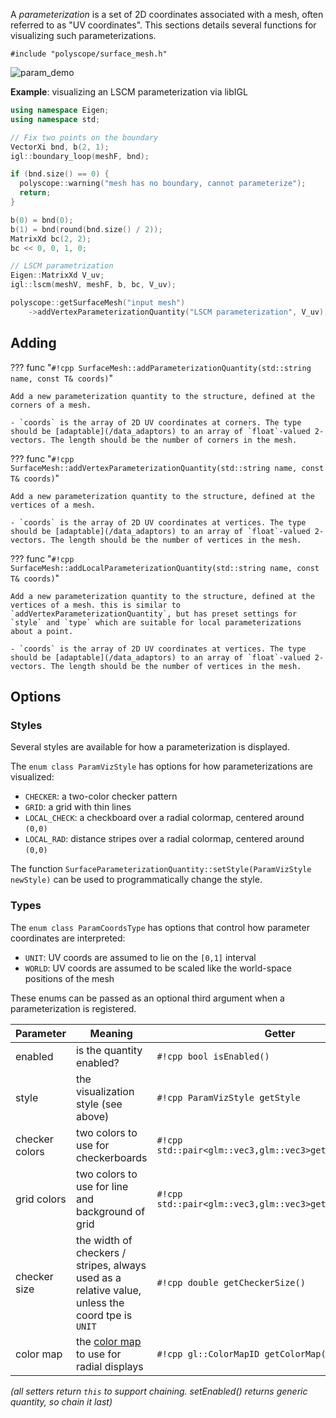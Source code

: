 A _parameterization_ is a set of 2D coordinates associated with a mesh, often referred to as "UV coordinates". This sections details several functions for visualizing such parameterizations.

`#include "polyscope/surface_mesh.h"`

![param_demo](../../media/param_demo.gif)

**Example**: visualizing an LSCM parameterization via libIGL
```cpp
using namespace Eigen;
using namespace std;

// Fix two points on the boundary
VectorXi bnd, b(2, 1);
igl::boundary_loop(meshF, bnd);

if (bnd.size() == 0) {
  polyscope::warning("mesh has no boundary, cannot parameterize");
  return;
}

b(0) = bnd(0);
b(1) = bnd(round(bnd.size() / 2));
MatrixXd bc(2, 2);
bc << 0, 0, 1, 0;

// LSCM parametrization
Eigen::MatrixXd V_uv;
igl::lscm(meshV, meshF, b, bc, V_uv);

polyscope::getSurfaceMesh("input mesh")
    ->addVertexParameterizationQuantity("LSCM parameterization", V_uv);
```

## Adding

??? func "`#!cpp SurfaceMesh::addParameterizationQuantity(std::string name, const T& coords)`"

    Add a new parameterization quantity to the structure, defined at the corners of a mesh.

    - `coords` is the array of 2D UV coordinates at corners. The type should be [adaptable](/data_adaptors) to an array of `float`-valued 2-vectors. The length should be the number of corners in the mesh.


??? func "`#!cpp SurfaceMesh::addVertexParameterizationQuantity(std::string name, const T& coords)`"

    Add a new parameterization quantity to the structure, defined at the vertices of a mesh.

    - `coords` is the array of 2D UV coordinates at vertices. The type should be [adaptable](/data_adaptors) to an array of `float`-valued 2-vectors. The length should be the number of vertices in the mesh.


??? func "`#!cpp SurfaceMesh::addLocalParameterizationQuantity(std::string name, const T& coords)`"

    Add a new parameterization quantity to the structure, defined at the vertices of a mesh. this is similar to `addVertexParameterizationQuantity`, but has preset settings for `style` and `type` which are suitable for local parameterizations about a point.

    - `coords` is the array of 2D UV coordinates at vertices. The type should be [adaptable](/data_adaptors) to an array of `float`-valued 2-vectors. The length should be the number of vertices in the mesh.


## Options

### Styles

Several styles are available for how a parameterization is displayed. 

The `enum class ParamVizStyle` has options for how parameterizations are visualized:

- `CHECKER`: a two-color checker pattern
- `GRID`: a grid with thin lines
- `LOCAL_CHECK`: a checkboard over a radial colormap, centered around `(0,0)`
- `LOCAL_RAD`: distance stripes over a radial colormap, centered around `(0,0)`

The function `SurfaceParameterizationQuantity::setStyle(ParamVizStyle newStyle)` can be used to programmatically change the style.

### Types

The `enum class ParamCoordsType` has options that control how parameter coordinates are interpreted:

 - `UNIT`: UV coords are assumed to lie on the `[0,1]` interval
 - `WORLD`: UV coords are assumed to be scaled like the world-space positions of the mesh

These enums can be passed as an optional third argument when a parameterization is registered.


**Parameter** | **Meaning** | **Getter** | **Setter** | **Persistent?**
--- | --- | --- | --- | ---
enabled | is the quantity enabled? | `#!cpp bool isEnabled()` | `#!cpp setEnabled(bool newVal)` | [yes](/basics/parameters/#persistent-values)
style | the visualization style (see above) | `#!cpp ParamVizStyle getStyle` | `#!cpp setStyle(ParamVizStyle style)` | [yes](/basics/parameters/#persistent-values)
checker colors | two colors to use for checkerboards | `#!cpp std::pair<glm::vec3,glm::vec3>getCheckerColors()` | `#!cpp setCheckerColors(std::pair<glm::vec3, glm::vec3> colors) ` | [yes](/basics/parameters/#persistent-values)
grid colors | two colors to use for line and background of grid | `#!cpp std::pair<glm::vec3,glm::vec3>getGridColors()` | `#!cpp setGridColors(std::pair<glm::vec3, glm::vec3> colors) ` | [yes](/basics/parameters/#persistent-values)
checker size | the width of checkers / stripes, always used as a relative value, unless the coord tpe is `UNIT` | `#!cpp double getCheckerSize()` | `#!cpp setCheckerSize(double val)` | [yes](/basics/parameters/#persistent-values)
color map | the [color map](/features/color_maps) to use for radial displays | `#!cpp gl::ColorMapID getColorMap()` | `#!cpp setColorMap(gl::ColorMapID newMap)` | [yes](/basics/parameters/#persistent-values)

_(all setters return `this` to support chaining. setEnabled() returns generic quantity, so chain it last)_

